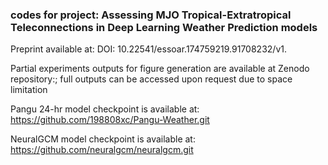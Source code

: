 ### codes for project: Assessing MJO Tropical-Extratropical Teleconnections in Deep Learning Weather Prediction models

Preprint available at: DOI: 10.22541/essoar.174759219.91708232/v1.

Partial experiments outputs for figure generation are available at Zenodo repository:;
full outputs can be accessed upon request due to space limitation

Pangu 24-hr model checkpoint is available at: https://github.com/198808xc/Pangu-Weather.git

NeuralGCM model checkpoint is available at: https://github.com/neuralgcm/neuralgcm.git

